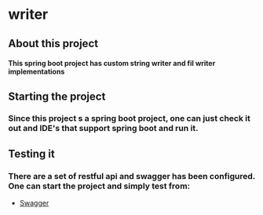 # writer
## About this project
#### This spring boot project has custom string writer and fil writer implementations

## Starting the project
### Since this project s a spring boot project, one can just check it out and IDE's that support spring boot and run it.

## Testing it
### There are a set of restful api and swagger has been configured. One can start the project and simply test from:
* [Swagger](http://localhost:8080/swagger-ui/index.html)
